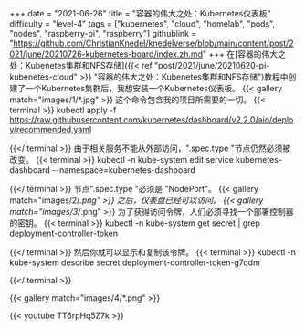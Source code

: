 +++
date = "2021-06-26"
title = "容器的伟大之处：Kubernetes仪表板"
difficulty = "level-4"
tags = ["kubernetes", "cloud", "homelab", "pods", "nodes", "raspberry-pi", "raspberry"]
githublink = "https://github.com/ChristianKnedel/knedelverse/blob/main/content/post/2021/june/20210726-kubernetes-board/index.zh.md"
+++
在[容器的伟大之处：Kubenetes集群和NFS存储]({{< ref "post/2021/june/20210620-pi-kubenetes-cloud" >}} "容器的伟大之处：Kubenetes集群和NFS存储")教程中创建了一个Kubernetes集群后，我想安装一个Kubernetes仪表板。
{{< gallery match="images/1/*.jpg" >}}
这个命令包含我的项目所需要的一切。
{{< terminal >}}
kubectl apply -f https://raw.githubusercontent.com/kubernetes/dashboard/v2.2.0/aio/deploy/recommended.yaml

{{</ terminal >}}
由于相关服务不能从外部访问，".spec.type "节点仍然必须被改变。
{{< terminal >}}
kubectl -n kube-system edit service kubernetes-dashboard --namespace=kubernetes-dashboard

{{</ terminal >}}
节点".spec.type "必须是 "NodePort"。
{{< gallery match="images/2/*.png" >}}
之后，仪表盘已经可以访问。
{{< gallery match="images/3/*.png" >}}
为了获得访问令牌，人们必须寻找一个部署控制器的密钥。
{{< terminal >}}
kubectl -n kube-system get secret | grep deployment-controller-token

{{</ terminal >}}
然后你就可以显示和复制该令牌。
{{< terminal >}}
kubectl -n kube-system describe secret deployment-controller-token-g7qdm

{{</ terminal >}}

{{< gallery match="images/4/*.png" >}}

{{< youtube TT6rpHq5Z7k  >}}